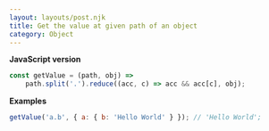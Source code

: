 ```yaml
---
layout: layouts/post.njk
title: Get the value at given path of an object
category: Object
---
```


**JavaScript version**

```js
const getValue = (path, obj) =>
	path.split('.').reduce((acc, c) => acc && acc[c], obj);
```

**Examples**

```js
getValue('a.b', { a: { b: 'Hello World' } }); // 'Hello World';
```

